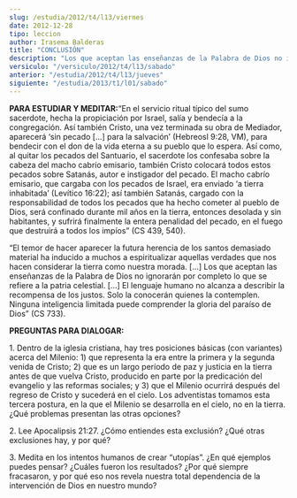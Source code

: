 ```yaml
---
slug: /estudia/2012/t4/l13/viernes
date: 2012-12-28
tipo: leccion
author: Irasema Balderas
title: "CONCLUSIÓN"
description: "Los que aceptan las enseñanzas de la Palabra de Dios no ignorarán por completo  lo que se refiere a la patria celestial. El lenguaje humano no alcanza a  describir la recompensa de los justos. Solo la conocerán quienes la contemplen.  Ninguna inteligencia limitada puede compre..."
versiculo: "/versiculo/2012/t4/l13/sabado"
anterior: "/estudia/2012/t4/l13/jueves"
siguiente: "/estudia/2013/t1/l01/sabado"
---
```


**PARA ESTUDIAR Y MEDITAR:**“En el servicio ritual típico del sumo sacerdote, hecha la propiciación por Israel, salía y bendecía a la congregación. Así también Cristo, una vez terminada su obra de Mediador, aparecerá ‘sin pecado [...] para la salvación’ (Hebreosl 9:28, VM), para bendecir con el don de la vida eterna a su pueblo que lo espera. Así como, al quitar los pecados del Santuario, el sacerdote los confesaba sobre la cabeza del macho cabrío emisario, también Cristo colocará todos estos pecados sobre Satanás, autor e instigador del pecado. El macho cabrío emisario, que cargaba con los pecados de Israel, era enviado ‘a tierra inhabitada’ (Levítico 16:22); así también Satanás, cargado con la responsabilidad de todos los pecados que ha hecho cometer al pueblo de Dios, será confinado durante mil años en la tierra, entonces desolada y sin habitantes, y sufrirá finalmente la entera penalidad del pecado, en el fuego que destruirá a todos los impíos” (CS 439, 540).

“El temor de hacer aparecer la futura herencia de los santos demasiado material ha inducido a muchos a espiritualizar aquellas verdades que nos hacen considerar la tierra como nuestra morada. [...] Los que aceptan las enseñanzas de la Palabra de Dios no ignorarán por completo lo que se refiere a la patria celestial. [...] El lenguaje humano no alcanza a describir la recompensa de los justos. Solo la conocerán quienes la contemplen. Ninguna inteligencia limitada puede comprender la gloria del paraíso de Dios” (CS 733).

**PREGUNTAS PARA DIALOGAR:**

1\. Dentro de la iglesia cristiana, hay tres posiciones básicas (con variantes) acerca del Milenio: 1) que representa la era entre la primera y la segunda venida de Cristo; 2) que es un largo período de paz y justicia en la tierra antes de que vuelva Cristo, producido en parte por la predicación del evangelio y las reformas sociales; y 3) que el Milenio ocurrirá después del regreso de Cristo y sucederá en el cielo. Los adventistas tomamos esta tercera postura, en la que el Milenio se desarrolla en el cielo, no en la tierra. ¿Qué problemas presentan las otras opciones?

2\. Lee Apocalipsis 21:27. ¿Cómo entiendes esta exclusión? ¿Qué otras exclusiones hay, y por qué?

3\. Medita en los intentos humanos de crear “utopías”. ¿En qué ejemplos puedes pensar? ¿Cuáles fueron los resultados? ¿Por qué siempre fracasaron, y por qué eso nos revela nuestra total dependencia de la intervención de Dios en nuestro mundo?

